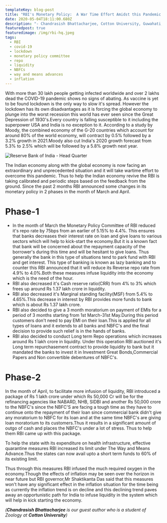 ```yaml
---
templateKey: blog-post
title: "RBI's Monetary Policy:  A War Time Effort Amidst this Pandemic "
date: 2020-05-04T18:11:00.680Z
description: "- Chandrasish Bhattacharjee, Cotton University, Guwahati, Assam"
featuredpost: true
featuredimage: /img/rbi-hq.jpeg
tags:
  - RBI
  - covid-19
  - lockdown
  - monetary policy committee
  - repo
  - liquidity
  - NBFCs
  - way and means advances
  - inflation
---
```

With more than 30 lakh people getting infected worldwide and over 2 lakhs dead the COVID-19 pandemic shows no signs of abating. As vaccine is yet to be found lockdown is the only way to slow it's spread. However the lockdown has its own disadvantages as it is  forcing the global economy to plunge into the worst recession this world has ever seen since the Great Depression of 1930's.Every country is falling susceptible to it including the superpower USA and India is no exception to it. According to a study by Moody, the combined economy of the G-20 countries which account for around 80% of the world economy, will contract by 0.5% followed by a 3.2% growth in 2021.Moody also cut India's 2020 growth forecast from 5.3% to 2.5% which will be followed by a 5.8% growth next year.

![Reserve Bank of India - Head Quarter](/img/rbi.jpg "Reserve Bank of India - Head Quarter")

The Indian economy along with the global economy is now facing an extraordinary and unprecedented situation and it will take wartime  effort to overcome this pandemic. Thus to help the Indian economy revive the RBI is taking calibrated and periodic steps based on the feedback from the ground. Since the past 2 months RBI announced some changes in its monetary policy in 2 phases in the month of March and April.

# Phase-1

* In the month of March the Monetary Policy Committee of RBI  reduced  it's repo rate by 75bps from an earlier of 5.15% to  4.4%. This ensures that  banks decreases their interest rate on loan and give loans to various sectors which will help to kick-start the economy.But it is a known fact that bank will be concerned about the repayment capacity of the borrower's during this time and will be hesitant to give loans. Thus generally the bank in this type of situations tend to park fund with RBI and get interest. This type of banking is known as lazy banking and to counter this RBI announced that it will reduce its Reverse repo rate from 4.9% to 4.0%.Both these measures infuse liquidity into the economy which is the need of the hour.
* RBI also decreased it's Cash reserve ratio(CRR) from 4% to 3% which frees up around Rs 1.37 lakh crore in liquidity.
* RBI also decreased it's Marginal standing facility(MSF) from 5.4% to 4.65%.This decrease in interest by RBI provides more funds to bank which is about Rs 1.37 lakh crore.
* RBI also decided to give a 3 month moratorium on payment of EMIs for a period of 3 months starting from 1st March-31st May.During this period customers don't need to pay EMI on their loan.This is applied for all types of loans and it extends to all banks and NBFC's and the final decision to provide such relief is in the hands of banks. 
* RBI also decided to conduct Long term Repo operations which increases around Rs 1 lakh crore in liquidity. Under this operation RBI auctioned it's Long term repurchasement contract to provide liquidity to bank but it mandated the banks to invest it in Investment Great Bonds,Commercial Papers and Non convertible debentures of NBFC's.

# Phase-2

In the month of April, to facilitate more infusion of liquidity, RBI introduced a package of Rs 1 lakh crore under which Rs 50,000 Cr will be for the refinancing agencies like NABARD, NHB, SIDBI and another Rs 50,000 crore to the NBFC's since the NBFC'S are facing a tough time as they have to continue onto the repayment of their loan since commercial bank didn't give any moratorium to NBFC for its loan and at the same time NBFC's are giving loan moratorium to its customers.Thus it results in a significant amount of outgo of cash and places the NBFC's under a lot of stress. Thus to help them RBI came up with this package.

To help the state with its expenditure on health infrastructure, effective quarantine measures RBI increased its limit under The Way and Means Advance.Thus the states can now avail upto a short term funds to 60% of its existing limit.

Thus through this measures RBI infused the much required oxygen in the economy.Though the effects of inflation may be seen over the horizon in near future but RBI governor,Mr Shaktikanta Das said that this measures won't have any significant effect in the inflation situation for the time being as currently the inflation trend is on decline and this declining trend paves away  an opportunistic path for India to infuse liquidity in the system which will help in kick starting the economy.

*(**Chandrasish Bhattacharjee** is our guest author who is a student of Zoology at **Cotton University**)*